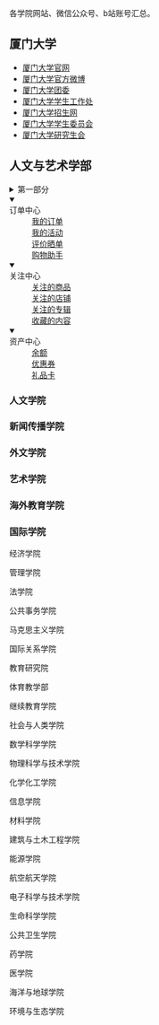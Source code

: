 各学院网站、微信公众号、b站账号汇总。

## 厦门大学
- [厦门大学官网](https://www.xmu.edu.cn/)
- [厦门大学官方微博](https://weibo.com/xmunews)
- [厦门大学团委](https://tw.xmu.edu.cn/)
- [厦门大学学生工作处](https://xsc.xmu.edu.cn/)
- [厦门大学招生网](https://zsb.xmu.edu.cn/)
- [厦门大学学生委员会](https://xsh.xmu.edu.cn/)
- [厦门大学研究生会](https://yjsh.xmu.edu.cn/)

## 人文与艺术学部
<details>
        <summary>第一部分</summary>
        <p>第一部分内容</p>
        <details>
            <summary>第二部分</summary>
        <p>第二部分内容</p>
        </details>
</details>

<details open>
    <summary><dt>订单中心</dt></summary> 
    <dd><a href>我的订单</a></dd>
    <dd><a href>我的活动</a></dd>
    <dd><a href>评价晒单</a></dd>
    <dd><a href>购物助手</a></dd>
</details>
<details open>
    <summary><dt>关注中心</dt></summary> 
    <dd><a href>关注的商品</a></dd>
    <dd><a href>关注的店铺</a></dd>
    <dd><a href>关注的专辑</a></dd>
    <dd><a href>收藏的内容</a></dd>
</details>
<details open>
    <summary><dt>资产中心</dt></summary> 
    <dd><a href>余额</a></dd>
    <dd><a href>优惠券</a></dd>
    <dd><a href>礼品卡</a></dd>
</details>

### 人文学院

### 新闻传播学院

### 外文学院

### 艺术学院

### 海外教育学院

### 国际学院

经济学院

管理学院

法学院

公共事务学院

马克思主义学院

国际关系学院

教育研究院

体育教学部

继续教育学院

社会与人类学院

数学科学学院

物理科学与技术学院

化学化工学院

信息学院

材料学院

建筑与土木工程学院

能源学院

航空航天学院

电子科学与技术学院

生命科学学院

公共卫生学院

药学院

医学院

海洋与地球学院

环境与生态学院
